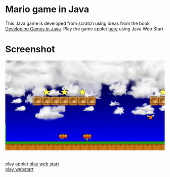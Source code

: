 # Mario game in Java
This Java game is developed from scratch using ideas from the book [Developing Games in Java](http://www.brackeen.com/javagamebook/). Play the game applet [here](https://amirnasri.github.io/JNLPExample.jnlp) using Java Web Start.
# Screenshot
![alt text](https://github.com/amirnasri/Java_game/blob/master/Screenshot.png "Logo Title Text 1")


<html>
<body>
<br>
<applet code="HelloWorld.class" codebase="https://amirnasri.github.io"> play applet </applet>
<a href="https://amirnasri.github.io/JNLPExample.jnlp"> play web start</a>
<br>
<a href="https://raw.githubusercontent.com/amirnasri/Java_game/master/JNLPExample.jnlp" download> play webstart</a>
</body>
</html>

